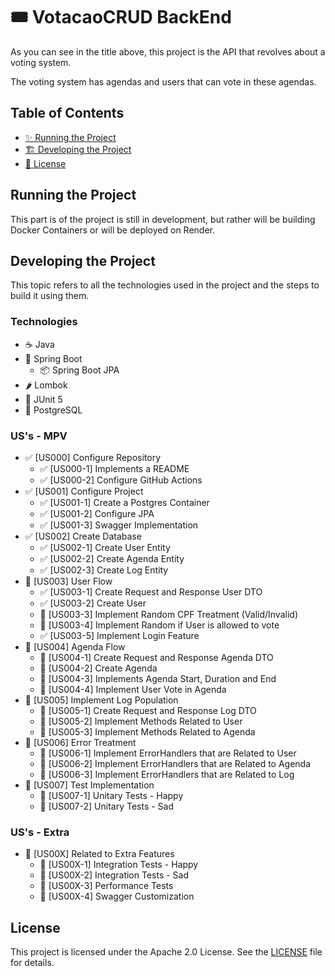 # 🎟️ VotacaoCRUD BackEnd

As you can see in the title above, this project is the API that revolves about a voting system.

The voting system has agendas and users that can vote in these agendas.

## Table of Contents
- [✨ Running the Project](#running-the-project)
- [🏗️ Developing the Project](#developing-the-project)
- [📄 License](#license)

## Running the Project

This part is of the project is still in development, but rather will be building Docker Containers or will be deployed on Render.

## Developing the Project

This topic refers to all the technologies used in the project and the steps to build it using them.

### Technologies

- ☕ Java
- 🍃 Spring Boot
    - 📦 Spring Boot JPA
- 🌶️ Lombok
- 🧪 JUnit 5
- 🐘 PostgreSQL

### US's - MPV

- ✅ [US000] Configure Repository
  - ✅ [US000-1] Implements a README
  - ✅ [US000-2] Configure GitHub Actions
- ✅ [US001] Configure Project
  - ✅ [US001-1] Create a Postgres Container
  - ✅ [US001-2] Configure JPA
  - ✅ [US001-3] Swagger Implementation
- ✅ [US002] Create Database
  - ✅ [US002-1] Create User Entity
  - ✅ [US002-2] Create Agenda Entity
  - ✅ [US002-3] Create Log Entity
- 🚧 [US003] User Flow
  - ✅ [US003-1] Create Request and Response User DTO  
  - ✅ [US003-2] Create User
  - 🚧 [US003-3] Implement Random CPF Treatment (Valid/Invalid)
  - 🚧 [US003-4] Implement Random if User is allowed to vote
  - ✅ [US003-5] Implement Login Feature
- 🚧 [US004] Agenda Flow
  - 🚧 [US004-1] Create Request and Response Agenda DTO 
  - 🚧 [US004-2] Create Agenda
  - 🚧 [US004-3] Implements Agenda Start, Duration and End
  - 🚧 [US004-4] Implement User Vote in Agenda
- 🚧 [US005] Implement Log Population
  - 🚧 [US005-1] Create Request and Response Log DTO 
  - 🚧 [US005-2] Implement Methods Related to User
  - 🚧 [US005-3] Implement Methods Related to Agenda
- 🚧 [US006] Error Treatment
  - 🚧 [US006-1] Implement ErrorHandlers that are Related to User
  - 🚧 [US006-2] Implement ErrorHandlers that are Related to Agenda
  - 🚧 [US006-3] Implement ErrorHandlers that are Related to Log
- 🚧 [US007] Test Implementation
  - 🚧 [US007-1] Unitary Tests - Happy
  - 🚧 [US007-2] Unitary Tests - Sad

### US's - Extra

- 🚧 [US00X] Related to Extra Features
  - 🚧 [US00X-1] Integration Tests - Happy
  - 🚧 [US00X-2] Integration Tests - Sad
  - 🚧 [US00X-3] Performance Tests 
  - 🚧 [US00X-4] Swagger Customization


## License
This project is licensed under the Apache 2.0 License. See the [LICENSE](LICENSE) file for details.
